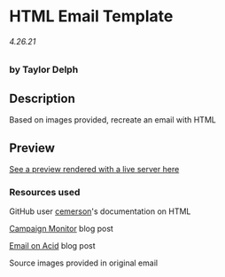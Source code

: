 # HTML Email Template
###### 4.26.21
### by Taylor Delph

## Description
Based on images provided, recreate an email with HTML

## Preview
[See a preview rendered with a live server here](https://taylulz.github.io/HTML-Email-Template/)

### Resources used
GitHub user [cemerson](https://gist.github.com/cemerson/4495931#file-email-html)'s documentation on HTML

[Campaign Monitor](http://www.campaignmonitor.com/blog/post/3317/correct-doctype-to-use-in-html-email/) blog post

[Email on Acid](http://www.emailonacid.com/blog/details/C18/doctype_-_the_black_sheep_of_html_email_design) blog post

Source images provided in original email